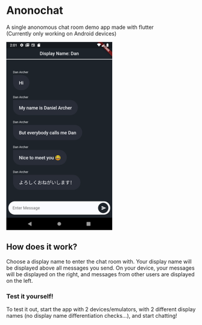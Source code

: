 # Anonochat

A single anonomous chat room demo app made with flutter
<br>
(Currently only working on Android devices)


<img src="https://github.com/DanArcherOnline/anonochat/blob/master/anonochat_screenshot.png" height="500" />

## How does it work?

Choose a display name to enter the chat room with.
Your display name will be displayed above all messages you send.
On your device, your messages will be displayed on the right, and messages from other users are displayed on the left.

### Test it yourself!
To test it out, start the app with 2 devices/emulators, with 2 different display names (no display name differentiation checks...), and start chatting!
